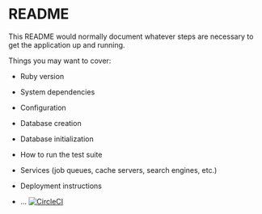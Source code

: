 # README

This README would normally document whatever steps are necessary to get the
application up and running.

Things you may want to cover:

* Ruby version

* System dependencies

* Configuration

* Database creation

* Database initialization

* How to run the test suite

* Services (job queues, cache servers, search engines, etc.)

* Deployment instructions

* ...
[![CircleCI](https://dl.circleci.com/status-badge/img/gh/feed-mob/feedmob_admin/tree/master.svg?style=svg&circle-token=80e8d45048154c6db17757cb9710e1a1fe3354de)](https://dl.circleci.com/status-badge/redirect/gh/feed-mob/feedmob_admin/tree/master)
